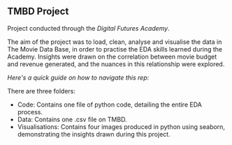 ## TMBD Project
Project conducted through the _Digital Futures Academy_.

The aim of the project was to load, clean, analyse and visualise the data in The Movie Data Base, in order to practise the EDA skills learned during the Academy. Insights were drawn on the correlation between movie budget and revenue generated, and the nuances in this relationship were explored.

_Here's a quick guide on how to navigate this rep:_  

There are three folders:
* Code: Contains one file of python code, detailing the entire EDA process.
* Data: Contains one .csv file on TMBD.
* Visualisations: Contains four images produced in python using seaborn, demonstrating the insights drawn during this project.



